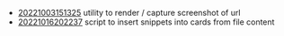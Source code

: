 - [20221003151325](/zet/20221003151325/README.md) utility to render / capture screenshot of url
- [20221016202237](/zet/20221016202237/README.md) script to insert snippets into cards from file content
